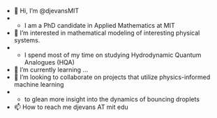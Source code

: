 - 👋 Hi, I’m @djevansMIT
- - I am a PhD candidate in Applied Mathematics at MIT 
- 👀 I’m interested in mathematical modeling of interesting physical systems.
- - I spend most of my time on studying Hydrodynamic Quantum Analogues (HQA)
- 🌱 I’m currently learning ...
- 💞️ I’m looking to collaborate on projects that utilize physics-informed machine learning
- -  to glean more insight into the dynamics of bouncing droplets
- 📫 How to reach me djevans AT mit edu

<!---
djevansMIT/djevansMIT is a ✨ special ✨ repository because its `README.md` (this file) appears on your GitHub profile.
You can click the Preview link to take a look at your changes.
--->
